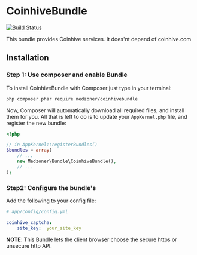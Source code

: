 # CoinhiveBundle

[![Build Status](https://api.travis-ci.org/medzoner/CoinhiveBundle.svg)](https://travis-ci.org/medzoner/CoinhiveBundle)

This bundle provides Coinhive services. It does'nt depend of coinhive.com

## Installation

### Step 1: Use composer and enable Bundle

To install CoinhiveBundle with Composer just type in your terminal:

```bash
php composer.phar require medzoner/coinhivebundle
```

Now, Composer will automatically download all required files, and install them
for you. All that is left to do is to update your ``AppKernel.php`` file, and
register the new bundle:

```php
<?php

// in AppKernel::registerBundles()
$bundles = array(
    // ...
    new Medzoner\Bundle\CoinhiveBundle(),
    // ...
);
```

### Step2: Configure the bundle's

Add the following to your config file:

``` yaml
# app/config/config.yml

coinhive_captcha:
    site_key:  your_site_key
```

**NOTE**: This Bundle lets the client browser choose the secure https or unsecure http API.
